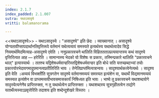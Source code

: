 ```yaml
---
index: 2.1.7
index_padded: 2.1.007
sutra: यथाऽसादृये
vritti: balamanorama

---
```

<<यथाऽसादृश्ये>> - यथाऽसादृस्ये । "असादृश्ये" इति छेदः । व्याख्यानात् । असादृश्ये योग्यतावीप्सापदार्थानतिवृत्तिरूपे वर्तमानं यथेत्यव्ययं समस्यते इत्यर्थस्य यथार्थत्वादेव सिद्धे नियमार्थमिदमित्याह-असादृश्ये एवेति । ननुप्रकारवचने था॑लिति विहिततताल्प्रत्ययान्तस्य कथं सादृश्ये वृत्तिरित्यत आह — हरेरिति । सामान्यस्य भेदको यो विशेषः स प्रकारः, तस्मिन्प्रकारे थालिति "प्रकारवचने थाल्" इत्यास्यार्थः । ततश्च यद्विशेषधर्मवान्हरिस्तद्विशेषधर्मवान्हर इति बोधे सति यत्तच्छब्दाभ्यां तयोः प्रकारयोरभेदावगमादुपमानत्वप्रतीतिरिति भावः । तेनेतिप्राप्त॑मित्यत्रान्वयः । सादृश्यार्थकत्वेनेत्यर्थः । सादृश्य इति वेति ।अव्ययं विभक्ती॑ति सूत्रगतेन सादृश्ये वर्तमानमव्ययं समस्यत इत्यंशेन वा, यथार्थे विद्यमानमव्ययं समस्यत इत्यंशेन वा प्राप्तमव्ययीभावसमासकार्यं निषिध्यत इति भावः । भाष्ये तु प्रकारवचने यथाशब्दयोगे सादृस्येत्यनेनैव प्राप्तिरुक्ता, न तु यथार्थत्वेन प्राप्तिरुक्ता । यथाशब्दस्य सूत्रगृहीतत्वेन तद्योगे यतार्थेत्यस्याऽप्रवृत्तेरिति तदाशय इति शब्देन्दुशेखरे विस्तरः ।